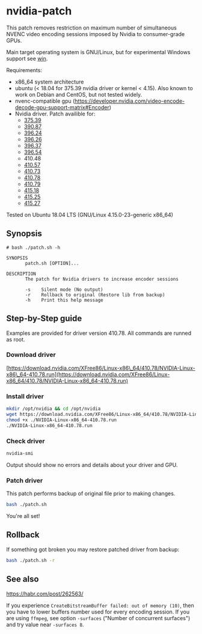 # nvidia-patch

This patch removes restriction on maximum number of simultaneous NVENC video encoding sessions imposed by Nvidia to consumer-grade GPUs.

Main target operating system is GNU/Linux, but for experimental Windows support see [win](win).

Requirements:
- x86\_64 system architecture
- ubuntu (< 18.04 for 375.39 nvidia driver or kernel < 4.15). Also known to work on Debian and CentOS, but not tested widely.
- nvenc-compatible gpu (https://developer.nvidia.com/video-encode-decode-gpu-support-matrix#Encoder)
- Nvidia driver. Patch availible for: 
  - [375.39](https://download.nvidia.com/XFree86/Linux-x86_64/375.39/NVIDIA-Linux-x86_64-375.39.run)
  - [390.87](https://download.nvidia.com/XFree86/Linux-x86_64/390.87/NVIDIA-Linux-x86_64-390.87.run)
  - [396.24](https://download.nvidia.com/XFree86/Linux-x86_64/396.24/NVIDIA-Linux-x86_64-396.24.run)
  - [396.26](https://international.download.nvidia.com/tesla/396.26/NVIDIA-Linux-x86_64-396.26.run)
  - [396.37](https://international.download.nvidia.com/tesla/396.37/NVIDIA-Linux-x86_64-396.37.run)
  - [396.54](https://download.nvidia.com/XFree86/Linux-x86_64/396.54/NVIDIA-Linux-x86_64-396.54.run)
  - 410.48
  - [410.57](https://download.nvidia.com/XFree86/Linux-x86_64/410.57/NVIDIA-Linux-x86_64-410.57.run)
  - [410.73](https://download.nvidia.com/XFree86/Linux-x86_64/410.73/NVIDIA-Linux-x86_64-410.73.run)
  - [410.78](https://download.nvidia.com/XFree86/Linux-x86_64/410.78/NVIDIA-Linux-x86_64-410.78.run)
  - [410.79](https://international.download.nvidia.com/tesla/410.79/NVIDIA-Linux-x86_64-410.79.run)
  - [415.18](https://download.nvidia.com/XFree86/Linux-x86_64/415.18/NVIDIA-Linux-x86_64-415.18.run)
  - [415.25](https://download.nvidia.com/XFree86/Linux-x86_64/415.25/NVIDIA-Linux-x86_64-415.25.run)
  - [415.27](https://download.nvidia.com/XFree86/Linux-x86_64/415.27/NVIDIA-Linux-x86_64-415.27.run)

Tested on Ubuntu 18.04 LTS (GNU/Linux 4.15.0-23-generic x86\_64)

## Synopsis

```
# bash ./patch.sh -h

SYNOPSIS
       patch.sh [OPTION]...

DESCRIPTION
       The patch for Nvidia drivers to increase encoder sessions

       -s    Silent mode (No output)
       -r    Rollback to original (Restore lib from backup)
       -h    Print this help message

```

## Step-by-Step guide

Examples are provided for driver version 410.78. All commands are runned as root.

### Download driver

[https://download.nvidia.com/XFree86/Linux-x86\_64/410.78/NVIDIA-Linux-x86\_64-410.78.run](https://download.nvidia.com/XFree86/Linux-x86_64/410.78/NVIDIA-Linux-x86_64-410.78.run)

### Install driver

```bash
mkdir /opt/nvidia && cd /opt/nvidia
wget https://download.nvidia.com/XFree86/Linux-x86_64/410.78/NVIDIA-Linux-x86_64-410.78.run
chmod +x ./NVIDIA-Linux-x86_64-410.78.run
./NVIDIA-Linux-x86_64-410.78.run
```

### Check driver

```bash
nvidia-smi
```

Output should show no errors and details about your driver and GPU.

### Patch driver

This patch performs backup of original file prior to making changes.

```bash
bash ./patch.sh
```

You're all set!

## Rollback

If something got broken you may restore patched driver from backup:

```bash
bash ./patch.sh -r
```

## See also

https://habr.com/post/262563/

If you experience `CreateBitstreamBuffer failed: out of memory (10)`, then you have to lower buffers number used for every encoding session. If you are using `ffmpeg`, see option `-surfaces` ("Number of concurrent surfaces") and try value near `-surfaces 8`.
